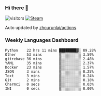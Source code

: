 ### Hi there 👋

![visitors](https://visitor-badge.glitch.me/badge?page_id=zhourunlai)
[![Steam](https://img.shields.io/badge/dynamic/json?label=Steam&query=%24.data.totalSubs&url=https%3A%2F%2Fapi.spencerwoo.com%2Fsubstats%2F%3Fsource%3DsteamGames%26queryKey%3D76561198285156854&suffix=%20Games&logo=steam&labelColor=134375&color=0b1a37&longCache=true)](http://steamcommunity.com/profiles/76561198285156854)

Auto updated by <a href="https://github.com/zhourunlai/zhourunlai/actions" target="_blank">zhourunlai/actions</a>

### Weekly Languages Dashboard

<!--PART:wakatime-->
```text
Python    22 hrs 11 mins ████████▓░ 89.28%
Other     53 mins        ▒░░░░░░░░░ 3.59%
gitrebase 36 mins        ▒░░░░░░░░░ 2.48%
YAML      35 mins        ▒░░░░░░░░░ 2.37%
Docker    23 mins        ▒░░░░░░░░░ 1.57%
JSON      3 mins         ▒░░░░░░░░░ 0.25%
Text      3 mins         ▒░░░░░░░░░ 0.24%
Git       2 mins         ▒░░░░░░░░░ 0.18%
Charmci   0 secs         ▒░░░░░░░░░ 0.03%
INI       0 secs         ▒░░░░░░░░░ 0.00%
```
<!--PART:wakatime-->
